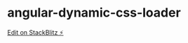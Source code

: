# angular-dynamic-css-loader

[Edit on StackBlitz ⚡️](https://stackblitz.com/edit/angular-dynamic-css-loader)